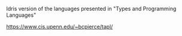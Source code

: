 Idris version of the languages presented in "Types and Programming Languages"

https://www.cis.upenn.edu/~bcpierce/tapl/
